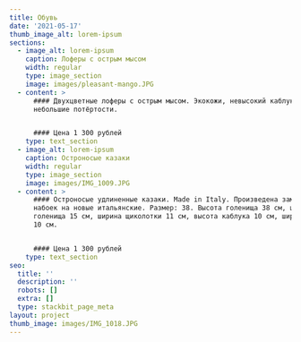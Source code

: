 ```yaml
---
title: Обувь
date: '2021-05-17'
thumb_image_alt: lorem-ipsum
sections:
  - image_alt: lorem-ipsum
    caption: Лоферы с острым мысом
    width: regular
    type: image_section
    image: images/pleasant-mango.JPG
  - content: >
      #### Двухцветные лоферы с острым мысом. Экокожи, невысокий каблук, есть
      небольшие потёртости.


      #### Цена 1 300 рублей
    type: text_section
  - image_alt: lorem-ipsum
    caption: Остроносые казаки
    width: regular
    type: image_section
    image: images/IMG_1009.JPG
  - content: >
      #### Остроносые удлиненные казаки. Made in Italy. Произведена замена
      набоек на новые итальянские. Размер: 38. Высота голенища 38 см, ширина
      голенища 15 см, ширина щиколотки 11 см, высота каблука 10 см, ширина стопы
      10 см.


      #### Цена 1 300 рублей
    type: text_section
seo:
  title: ''
  description: ''
  robots: []
  extra: []
  type: stackbit_page_meta
layout: project
thumb_image: images/IMG_1018.JPG
---
```

